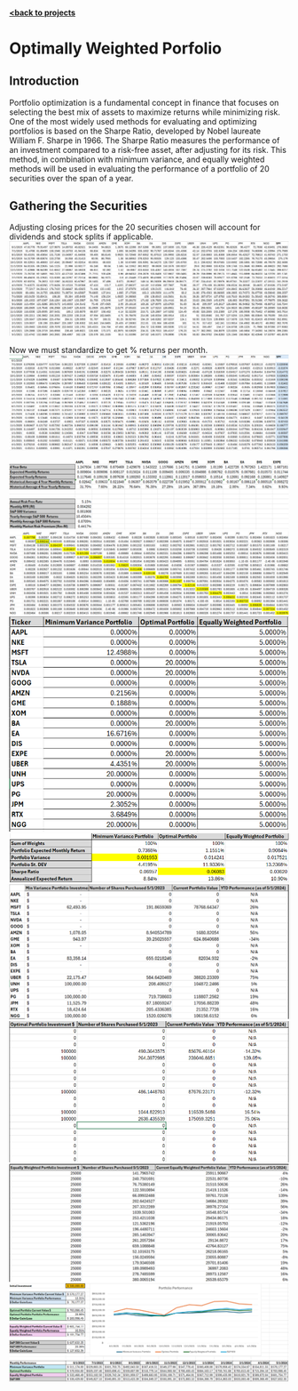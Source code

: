 #### [<back to projects](./projects.md)
# Optimally Weighted Porfolio
## Introduction
Portfolio optimization is a fundamental concept in finance that focuses on selecting the best mix of assets to maximize returns while minimizing risk. One of the most widely used methods for evaluating and optimizing portfolios is based on the Sharpe Ratio, developed by Nobel laureate William F. Sharpe in 1966. The Sharpe Ratio measures the performance of an investment compared to a risk-free asset, after adjusting for its risk. This method, in combination with minimum variance, and equally weighted methods will be used in evaluating the performance of a portfolio of 20 securities over the span of a year. 

## Gathering the Securities
Adjusting closing prices for the 20 securities chosen will account for dividends and stock splits if applicable. 
![Figure 1](images/OptimalPortfolioProject/Fig1.png)

Now we must standardize to get % returns per month. 
![Figure 2](images/OptimalPortfolioProject/Fig2.png)

![Figure 3](images/OptimalPortfolioProject/Fig3.png)
![Figure 4](images/OptimalPortfolioProject/Fig4.png)
![Figure 5](images/OptimalPortfolioProject/Fig5.png)
![Figure 6](images/OptimalPortfolioProject/Fig6.png)
![Figure 7](images/OptimalPortfolioProject/Fig7.png)
![Figure 8](images/OptimalPortfolioProject/Fig8.png)
![Figure 9](images/OptimalPortfolioProject/Fig9.png)
![Figure 10](images/OptimalPortfolioProject/Fig10.png)
